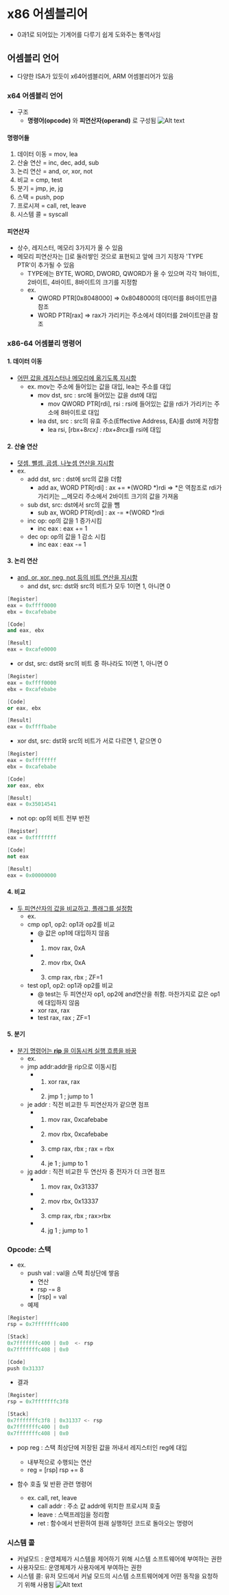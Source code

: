 # x86 어셈블리어
- 0과1로 되어있는 기계어를 다루기 쉽게 도와주는 통역사임

## 어셈블리 언어
- 다양한 ISA가 있듯이 x64어셈블리어, ARM 어셈블리어가 있음

### x64 어셈블리 언어
- 구조
  - __명령어(opcode)__ 와 __피연산자(operand)__ 로 구성됨
![Alt text](/ass.png)
#### 명령어들
1. 데이터 이동 = mov, lea
2. 산술 연산 = inc, dec, add, sub
3. 논리 연산 = and, or, xor, not
4. 비교 = cmp, test
5. 분기 = jmp, je, jg
6. 스택 = push, pop
7. 프로시져 = call, ret, leave
8. 시스템 콜 = syscall

#### 피연산자
- 상수, 레지스터, 메모리 3가지가 올 수 있음
- 메모리 피연산자는 []로 둘러쌓인 것으로 표현되고 앞에 크기 지정자 'TYPE PTR'이 추가될 수 있음
  - TYPE에는 BYTE, WORD, DWORD, QWORD가 올 수 있으며 각각 1바이트, 2바이트, 4바이트, 8바이트의 크기를 지정함
  - ex.
    - QWORD PTR[0x8048000] => 0x8048000의 데이터를 8바이트만큼 참조
    - WORD PTR[rax] => rax가 가리키는 주소에서 데이터를 2바이트만큼 참조

### x86-64 어셈블리 명령어

#### 1. 데이터 이동
- <u>어떤 값을 레지스터나 메모리에 옮기도록 지시함</u>
  - ex. mov는 주소에 들어있는 값을 대입, lea는 주소를 대입
    - mov dst, src : src에 들어있는 값을 dst에 대입
      - mov QWORD PTR[rdi], rsi : rsi에 들어있는 값을 rdi가 가리키는 주소에 8바이트로 대입
    - lea dst, src : src의 유효 주소(Effective Address, EA)를 dst에 저장함
      - lea rsi, [rbx+8*rcx] : rbx+8*rcx를 rsi에 대입

#### 2. 산술 연산
- <u>덧셈, 뺄셈, 곱셈, 나눗셈 연산을 지시함</u>
- ex.
  - add dst, src : dst에 src의 값을 더함
    - add ax, WORD PTR[rdi] : ax += *(WORD *)rdi => *은 역참조로 rdi가 가리키는 __메모리 주소에서 2바이트 크기의 값을 가져옴
  - sub dst, src: dst에서 src의 값을 뺌
    - sub ax, WORD PTR[rdi] : ax -= *(WORD *)rdi
  - inc op: op의 값을 1 증가시킴
    - inc eax : eax += 1
  - dec op: op의 값을 1 감소 시킴
    - inc eax : eax -= 1

#### 3. 논리 연산
- <u>and, or, xor, neg, not 등의 비트 연산을 지시함</u>
  - and dst, src: dst와 src의 비트가 모두 1이면 1, 아니면 0
~~~cpp
[Register]
eax = 0xffff0000
ebx = 0xcafebabe

[Code]
and eax, ebx

[Result]
eax = 0xcafe0000
~~~
  -  or dst, src: dst와 src의 비트 중 하나라도 1이면 1, 아니면 0
~~~cpp
[Register]
eax = 0xffff0000
ebx = 0xcafebabe

[Code]
or eax, ebx

[Result]
eax = 0xffffbabe
~~~
  - xor dst, src: dst와 src의 비트가 서로 다르면 1, 같으면 0
~~~cpp
[Register]
eax = 0xffffffff
ebx = 0xcafebabe

[Code]
xor eax, ebx

[Result]
eax = 0x35014541
~~~
  - not op: op의 비트 전부 반전
~~~cpp
[Register]
eax = 0xffffffff

[Code]
not eax

[Result]
eax = 0x00000000
~~~

#### 4. 비교
- <u>두 피연산자의 값을 비교하고, 플래그를 설정함</u>
  - ex.
  - cmp op1, op2: op1과 op2를 비교
    - @ 값은 op1에 대입하지 않음
    - 1. mov rax, 0xA
    - 2. mov rbx, 0xA
    - 3. cmp rax, rbx ; ZF=1
  - test op1, op2: op1과 op2를 비교
    - @ test는 두 피연산자 op1, op2에 and연산을 취함. 마찬가지로 값은 op1에 대입하지 않음
    - xor rax, rax
    - test rax, rax ; ZF=1

#### 5. 분기
- <u>분기 명령어는 __rip__ 을 이동시켜 실행 흐름을 바꿈</u>
  - ex.
  - jmp addr:addr을 rip으로 이동시킴
    - 1. xor rax, rax
    - 2. jmp 1 ; jump to 1
  - je addr : 직전 비교한 두 피연산자가 같으면 점프
    - 1. mov rax, 0xcafebabe
    - 2. mov rbx, 0xcafebabe
    - 3. cmp rax, rbx ; rax = rbx
    - 4. je 1 ; jump to 1
  - jg addr : 직전 비교한 두 연산자 중 전자가 더 크면 점프
    - 1. mov rax, 0x31337
    - 2. mov rbx, 0x13337
    - 3. cmp rax, rbx ; rax>rbx
    - 4. jg 1 ; jump to 1

### Opcode: 스택
- ex.
  - push val : val을 스택 최상단에 쌓음
    - 연산
    - rsp -= 8
    - [rsp] = val
  - 예제
~~~cpp
[Register]
rsp = 0x7fffffffc400

[Stack]
0x7fffffffc400 | 0x0  <- rsp
0x7fffffffc408 | 0x0

[Code]
push 0x31337
~~~
  - 결과
~~~cpp
[Register]
rsp = 0x7fffffffc3f8

[Stack]
0x7fffffffc3f8 | 0x31337 <- rsp 
0x7fffffffc400 | 0x0
0x7fffffffc408 | 0x0
~~~
  - pop reg : 스택 최상단에 저장된 값을 꺼내서 레지스터인 reg에 대입
    - 내부적으로 수행되는 연산
    - reg = [rsp]
      rsp += 8

  - 함수 호출 및 반환 관련 명령어
    - ex. call, ret, leave
      - call addr : 주소 값 addr에 위치한 프로시져 호출
      - leave : 스택프레임을 정리함
      - ret : 함수에서 반환하여 원래 실행하던 코드로 돌아오는 명령어

### 시스템 콜
- 커널모드 : 운영체제가 시스템을 제어하기 위해 시스템 소프트웨어에 부여하는 권한
- 사용자모드: 운영체제가 사용자에게 부여하는 권한
- 시스템 콜: 유저 모드에서 커널 모드의 시스템 소프트웨어에게 어떤 동작을 요청하기 위해 사용됨
![Alt text](/syscall.png)

